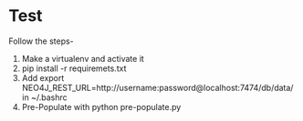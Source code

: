 # Test

Follow the steps-

 1. Make a virtualenv and activate it
 2. pip install -r requiremets.txt
 3. Add export NEO4J_REST_URL=http://username:password@localhost:7474/db/data/ in ~/.bashrc 
 4. Pre-Populate with python pre-populate.py
